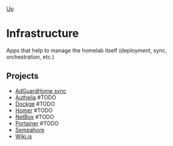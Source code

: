 [Up](../README.md)

# Infrastructure

Apps that help to manage the homelab itself (deployment, sync, orchestration, etc.)

## Projects

- [AdGuardHome sync](./adguardhome-sync/README.md)
- [Authelia](./authelia/README.md) #TODO
- [Dockge](./dockge/README.md) #TODO
- [Homer](./homer/README.md) #TODO
- [NetBox](./netbox/README.md) #TODO
- [Portainer](./portainer/README.md) #TODO
- [Sempahore](./semaphore/README.md)
- [Wiki.js](./wiki/README.md)
